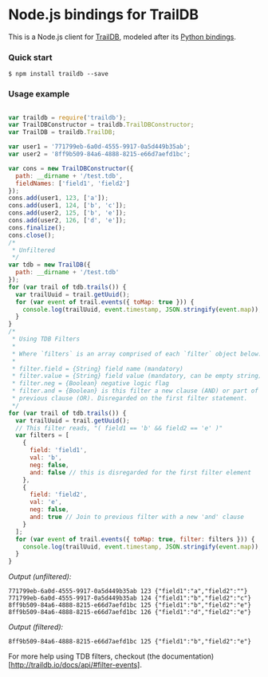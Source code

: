 # Node.js bindings for TrailDB

This is a Node.js client for [TrailDB](http://traildb.io), modeled after its [Python bindings](https://github.com/traildb/traildb-python).

### Quick start

    $ npm install traildb --save

### Usage example

```js

var traildb = require('traildb');
var TrailDBConstructor = traildb.TrailDBConstructor;
var TrailDB = traildb.TrailDB;

var user1 = '771799eb-6a0d-4555-9917-0a5d449b35ab';
var user2 = '8ff9b509-84a6-4888-8215-e66d7aefd1bc';

var cons = new TrailDBConstructor({
  path: __dirname + '/test.tdb',
  fieldNames: ['field1', 'field2']
});
cons.add(user1, 123, ['a']);
cons.add(user1, 124, ['b', 'c']);
cons.add(user2, 125, ['b', 'e']);
cons.add(user2, 126, ['d', 'e']);
cons.finalize();
cons.close();
/*
 * Unfiltered
 */
var tdb = new TrailDB({
  path: __dirname + '/test.tdb'
});
for (var trail of tdb.trails()) {
  var trailUuid = trail.getUuid();
  for (var event of trail.events({ toMap: true })) {
    console.log(trailUuid, event.timestamp, JSON.stringify(event.map));
  }
}
/*
 * Using TDB Filters
 *
 * Where `filters` is an array comprised of each `filter` object below:
 *
 * filter.field = {String} field name (mandatory)
 * filter.value = {String} field value (mandatory, can be empty string)
 * filter.neg = {Boolean} negative logic flag
 * filter.and = {Boolean} is this filter a new clause (AND) or part of the
 * previous clause (OR). Disregarded on the first filter statement.
 */
for (var trail of tdb.trails()) {
  var trailUuid = trail.getUuid();
  // This filter reads, "( field1 == 'b' && field2 == 'e' )"
  var filters = [
    {
      field: 'field1',
      val: 'b',
      neg: false,
      and: false // this is disregarded for the first filter element
    },
    {
      field: 'field2',
      val: 'e',
      neg: false,
      and: true // Join to previous filter with a new 'and' clause
    }
  ];
  for (var event of trail.events({ toMap: true, filter: filters })) {
    console.log(trailUuid, event.timestamp, JSON.stringify(event.map));
  }
}
```

*Output (unfiltered):*

```
771799eb-6a0d-4555-9917-0a5d449b35ab 123 {"field1":"a","field2":""}
771799eb-6a0d-4555-9917-0a5d449b35ab 124 {"field1":"b","field2":"c"}
8ff9b509-84a6-4888-8215-e66d7aefd1bc 125 {"field1":"b","field2":"e"}
8ff9b509-84a6-4888-8215-e66d7aefd1bc 126 {"field1":"d","field2":"e"}
```

*Output (filtered):*

```
8ff9b509-84a6-4888-8215-e66d7aefd1bc 125 {"field1":"b","field2":"e"}
```

For more help using TDB filters, checkout (the documentation)[http://traildb.io/docs/api/#filter-events].
